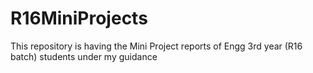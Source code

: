 # R16MiniProjects
This repository is having the Mini Project reports of Engg 3rd year (R16 batch) students under my guidance
